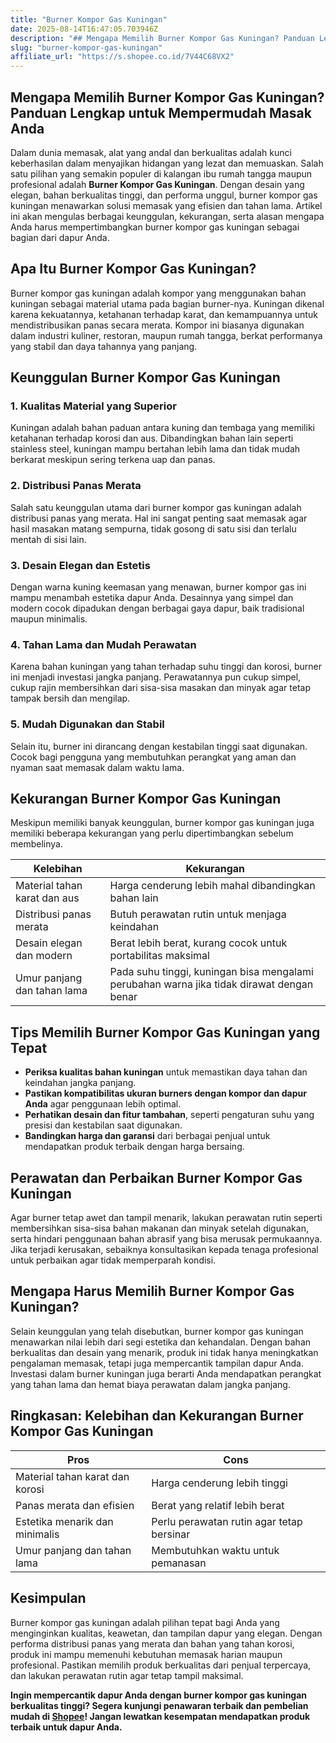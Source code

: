 ```yaml
---
title: "Burner Kompor Gas Kuningan"
date: 2025-08-14T16:47:05.703946Z
description: "## Mengapa Memilih Burner Kompor Gas Kuningan? Panduan Lengkap untuk Mempermudah Masak Anda..."
slug: "burner-kompor-gas-kuningan"
affiliate_url: "https://s.shopee.co.id/7V44C68VX2"
---
```

## Mengapa Memilih Burner Kompor Gas Kuningan? Panduan Lengkap untuk Mempermudah Masak Anda

Dalam dunia memasak, alat yang andal dan berkualitas adalah kunci keberhasilan dalam menyajikan hidangan yang lezat dan memuaskan. Salah satu pilihan yang semakin populer di kalangan ibu rumah tangga maupun profesional adalah **Burner Kompor Gas Kuningan**. Dengan desain yang elegan, bahan berkualitas tinggi, dan performa unggul, burner kompor gas kuningan menawarkan solusi memasak yang efisien dan tahan lama. Artikel ini akan mengulas berbagai keunggulan, kekurangan, serta alasan mengapa Anda harus mempertimbangkan burner kompor gas kuningan sebagai bagian dari dapur Anda.

## Apa Itu Burner Kompor Gas Kuningan?

Burner kompor gas kuningan adalah kompor yang menggunakan bahan kuningan sebagai material utama pada bagian burner-nya. Kuningan dikenal karena kekuatannya, ketahanan terhadap karat, dan kemampuannya untuk mendistribusikan panas secara merata. Kompor ini biasanya digunakan dalam industri kuliner, restoran, maupun rumah tangga, berkat performanya yang stabil dan daya tahannya yang panjang.

## Keunggulan Burner Kompor Gas Kuningan

### 1. **Kualitas Material yang Superior**

Kuningan adalah bahan paduan antara kuning dan tembaga yang memiliki ketahanan terhadap korosi dan aus. Dibandingkan bahan lain seperti stainless steel, kuningan mampu bertahan lebih lama dan tidak mudah berkarat meskipun sering terkena uap dan panas.

### 2. **Distribusi Panas Merata**

Salah satu keunggulan utama dari burner kompor gas kuningan adalah distribusi panas yang merata. Hal ini sangat penting saat memasak agar hasil masakan matang sempurna, tidak gosong di satu sisi dan terlalu mentah di sisi lain.

### 3. **Desain Elegan dan Estetis**

Dengan warna kuning keemasan yang menawan, burner kompor gas ini mampu menambah estetika dapur Anda. Desainnya yang simpel dan modern cocok dipadukan dengan berbagai gaya dapur, baik tradisional maupun minimalis.

### 4. **Tahan Lama dan Mudah Perawatan**

Karena bahan kuningan yang tahan terhadap suhu tinggi dan korosi, burner ini menjadi investasi jangka panjang. Perawatannya pun cukup simpel, cukup rajin membersihkan dari sisa-sisa masakan dan minyak agar tetap tampak bersih dan mengilap.

### 5. **Mudah Digunakan dan Stabil**

Selain itu, burner ini dirancang dengan kestabilan tinggi saat digunakan. Cocok bagi pengguna yang membutuhkan perangkat yang aman dan nyaman saat memasak dalam waktu lama.

## Kekurangan Burner Kompor Gas Kuningan

Meskipun memiliki banyak keunggulan, burner kompor gas kuningan juga memiliki beberapa kekurangan yang perlu dipertimbangkan sebelum membelinya.

| Kelebihan                                   | Kekurangan                                   |
|----------------------------------------------|----------------------------------------------|
| Material tahan karat dan aus                | Harga cenderung lebih mahal dibandingkan bahan lain |
| Distribusi panas merata                      | Butuh perawatan rutin untuk menjaga keindahan |
| Desain elegan dan modern                    | Berat lebih berat, kurang cocok untuk portabilitas maksimal |
| Umur panjang dan tahan lama                 | Pada suhu tinggi, kuningan bisa mengalami perubahan warna jika tidak dirawat dengan benar |

## Tips Memilih Burner Kompor Gas Kuningan yang Tepat

- **Periksa kualitas bahan kuningan** untuk memastikan daya tahan dan keindahan jangka panjang.
- **Pastikan kompatibilitas ukuran burners dengan kompor dan dapur Anda** agar penggunaan lebih optimal.
- **Perhatikan desain dan fitur tambahan**, seperti pengaturan suhu yang presisi dan kestabilan saat digunakan.
- **Bandingkan harga dan garansi** dari berbagai penjual untuk mendapatkan produk terbaik dengan harga bersaing.

## Perawatan dan Perbaikan Burner Kompor Gas Kuningan

Agar burner tetap awet dan tampil menarik, lakukan perawatan rutin seperti membersihkan sisa-sisa bahan makanan dan minyak setelah digunakan, serta hindari penggunaan bahan abrasif yang bisa merusak permukaannya. Jika terjadi kerusakan, sebaiknya konsultasikan kepada tenaga profesional untuk perbaikan agar tidak memperparah kondisi.

## Mengapa Harus Memilih Burner Kompor Gas Kuningan?

Selain keunggulan yang telah disebutkan, burner kompor gas kuningan menawarkan nilai lebih dari segi estetika dan kehandalan. Dengan bahan berkualitas dan desain yang menarik, produk ini tidak hanya meningkatkan pengalaman memasak, tetapi juga mempercantik tampilan dapur Anda. Investasi dalam burner kuningan juga berarti Anda mendapatkan perangkat yang tahan lama dan hemat biaya perawatan dalam jangka panjang.

## Ringkasan: Kelebihan dan Kekurangan Burner Kompor Gas Kuningan

| **Pros** | **Cons** |
| --- | --- |
| Material tahan karat dan korosi | Harga cenderung lebih tinggi |
| Panas merata dan efisien | Berat yang relatif lebih berat |
| Estetika menarik dan minimalis | Perlu perawatan rutin agar tetap bersinar |
| Umur panjang dan tahan lama | Membutuhkan waktu untuk pemanasan |

## Kesimpulan

Burner kompor gas kuningan adalah pilihan tepat bagi Anda yang menginginkan kualitas, keawetan, dan tampilan dapur yang elegan. Dengan performa distribusi panas yang merata dan bahan yang tahan korosi, produk ini mampu memenuhi kebutuhan memasak harian maupun profesional. Pastikan memilih produk berkualitas dari penjual terpercaya, dan lakukan perawatan rutin agar tetap tampil maksimal.

**Ingin mempercantik dapur Anda dengan burner kompor gas kuningan berkualitas tinggi? Segera kunjungi penawaran terbaik dan pembelian mudah di [Shopee](https://s.shopee.co.id/7V44C68VX2)! Jangan lewatkan kesempatan mendapatkan produk terbaik untuk dapur Anda.**